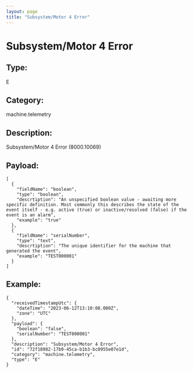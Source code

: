 ```yaml
---
layout: page
title: "Subsystem/Motor 4 Error"
---
```


# Subsystem/Motor 4 Error

## Type:

E

## Category:

machine.telemetry

## Description: 

Subsystem/Motor 4 Error (8000.10069)

## Payload:

```
[
  {
    "fieldName": "boolean",
    "type": "boolean",
    "descrtiption": "An unspecified boolean value - awaiting more specific definition. Most commonly this describes the state of the event itself - e.g. active (true) or inactive/resolved (false) if the event is an alarm",
    "example": "true"
  },
  {
    "fieldName": "serialNumber",
    "type": "text",
    "descrtiption": "The unique identifier for the machine that generated the event",
    "example": "TEST000001"
  }
]
```

## Example:

```
{
  "receivedTimestampUtc": {
    "dateTime": "2023-06-12T13:10:08.000Z",
    "zone": "UTC"
  },
  "payload": {
    "boolean": "false",
    "serialNumber": "TEST000001"
  },
  "description": "Subsystem/Motor 4 Error",
  "id": "72f18982-17b9-45ca-b1b3-bc0955e07e1d",
  "category": "machine.telemetry",
  "type": "E"
}
```
